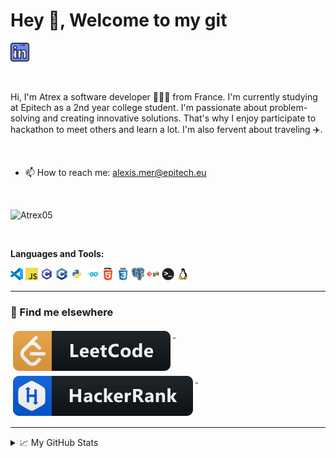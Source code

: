 
<h1>Hey 👋, Welcome to my git</h1>

<p align="left">
<!-- <a href="https://twitter.com/MairaAbhishek" target="_blank"><img height="30" src="https://raw.githubusercontent.com/Atrex05/Atrex05/master/assets/twitter.png?raw=true"></a> -->
<a href="https://www.linkedin.com/in/alexis-mer/" target="_blank"><img height="30" src="https://raw.githubusercontent.com/Atrex05/Atrex05/master/assets/linkedin.png?raw=true"></a>
<!--
<a href="https://www.instagram.com/atrex04/" target="_blank"><img height="30" src="https://raw.githubusercontent.com/Atrex05/Atrex05/master/assets/visual-studio.png?raw=true"></a>
<a href="https://marketplace.visualstudio.com/publishers/Atrex04" target="_blank"><img height="30" src="https://raw.githubusercontent.com/Atrex05/Atrex05/master/assets/visual-studio.png?raw=true"></a>
-->
</p>

<br>

Hi, I'm Atrex a software developer 👨🏻‍💻 from France. I'm currently studying at Epitech as a 2nd year college student.
I'm passionate about problem-solving and creating innovative solutions. That's why I enjoy participate to hackathon to meet others and learn a lot. I'm also fervent about traveling ✈️.

<br>

 - 📫 How to reach me: [alexis.mer@epitech.eu](alexis.mer@epitech.eu)
<!-- - 🔗 My website: [https://www.atrex.com/](https://www.atrex.com/) -->
 
 <br>

 <p align="left"> <img src="https://komarev.com/ghpvc/?username=Atrex05" alt="Atrex05" /> </p>
 
 </br>

**Languages and Tools:**
<br>

<code><img height="20" src="https://raw.githubusercontent.com/github/explore/80688e429a7d4ef2fca1e82350fe8e3517d3494d/topics/visual-studio-code/visual-studio-code.png"></code>
<code><img height="20" src="https://raw.githubusercontent.com/github/explore/80688e429a7d4ef2fca1e82350fe8e3517d3494d/topics/javascript/javascript.png"></code>
<code><img height="20" src="https://raw.githubusercontent.com/Atrex05/Atrex05/master/assets/C.png?raw=true"></code>
<code><img height="20" src="https://raw.githubusercontent.com/github/explore/80688e429a7d4ef2fca1e82350fe8e3517d3494d/topics/cpp/cpp.png"></code>
<code><img height="20" src="https://raw.githubusercontent.com/github/explore/80688e429a7d4ef2fca1e82350fe8e3517d3494d/topics/python/python.png"></code>
<code><img height="20" src="https://raw.githubusercontent.com/Atrex05/Atrex05/master/assets/go.png?raw=true"></code>
<code><img height = "20" src = "https://raw.githubusercontent.com/github/explore/80688e429a7d4ef2fca1e82350fe8e3517d3494d/topics/html/html.png"></code>
<code><img height = "20" src = "https://raw.githubusercontent.com/github/explore/80688e429a7d4ef2fca1e82350fe8e3517d3494d/topics/css/css.png"></code>
<code><img height = "20" src = "https://raw.githubusercontent.com/github/explore/80688e429a7d4ef2fca1e82350fe8e3517d3494d/topics/postgresql/postgresql.png"></code>
<code><img height="20" src="https://raw.githubusercontent.com/github/explore/80688e429a7d4ef2fca1e82350fe8e3517d3494d/topics/git/git.png"></code>
<code><img height="20" src="https://raw.githubusercontent.com/github/explore/80688e429a7d4ef2fca1e82350fe8e3517d3494d/topics/terminal/terminal.png"></code>
<code><img height="20" src="https://raw.githubusercontent.com/github/explore/80688e429a7d4ef2fca1e82350fe8e3517d3494d/topics/linux/linux.png"></code>

---
### 📢 Find me elsewhere
<p align="left">
  <a href="https://leetcode.com/u/Atrex/">
    <img src="https://raw.githubusercontent.com/Atrex05/Atrex05/master/assets/leetcode.svg" alt="leetcode" style="vertical-align:top; margin:4px">
  </a>&nbsp;&nbsp;&nbsp;

  <a href="https://www.hackerrank.com/profile/alexis_mer">
    <img src="https://raw.githubusercontent.com/Atrex05/Atrex05/master/assets/hackerrank.svg" alt="hackerrank" style="vertical-align:top; margin:4px">
  </a>&nbsp;&nbsp;&nbsp;
</p>
<hr>

<details>
<summary>📈 My GitHub Stats</summary>

<p align="center"> <img src="https://github-readme-stats.vercel.app/api?username=Atrex05&show_icons=true&theme=gotham" alt="Atrex05" />

</details>

<!--
<div align="center">
### Show some ❤️ by starring some of the repositories!
</div>
-->
